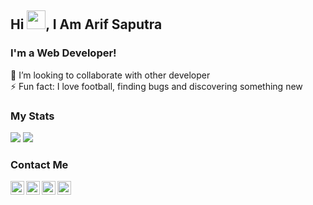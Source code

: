 ## Hi <img src="https://raw.githubusercontent.com/iampavangandhi/iampavangandhi/master/gifs/Hi.gif" width="30px">, I Am Arif Saputra

### I'm a Web Developer!
🙋 I’m looking to collaborate with other developer<br>
⚡ Fun fact: I love football, finding bugs and discovering something new

### My Stats
<p>
    <img src="https://github-readme-stats.vercel.app/api?username=arifsptra&show_icons=true&hide_border=true&custom_title=Arif Saputra's" />
    <img src="https://github-readme-stats.vercel.app/api/top-langs/?username=arifsptra&layout=compact&hide_border=true hight"/>
</p>

### Contact Me
<a href="https://twitter.com/arif_sptrra">
  <img align="left" alt="Arif Twitter" width="22px" src="https://cdn.jsdelivr.net/npm/simple-icons@v3/icons/twitter.svg" />
</a>
<a href="https://www.linkedin.com/in/arif-saputra-71754b220">
  <img align="left" alt="Arif Linkdein" width="22px" src="https://cdn.jsdelivr.net/npm/simple-icons@v3/icons/linkedin.svg" />
</a>
<a href="https://medium.com/@arif_sptrra">
  <img align="left" alt="Arif Github" width="22px" src="https://cdn.jsdelivr.net/npm/simple-icons@3.13.0/icons/medium.svg" />
</a>
<a href="https://www.instagram.com/arif_sptrra">
  <img align="left" alt="Ajay's Instagram" width="22px" src="https://cdn.jsdelivr.net/npm/simple-icons@3.13.0/icons/instagram.svg" />
</a>

